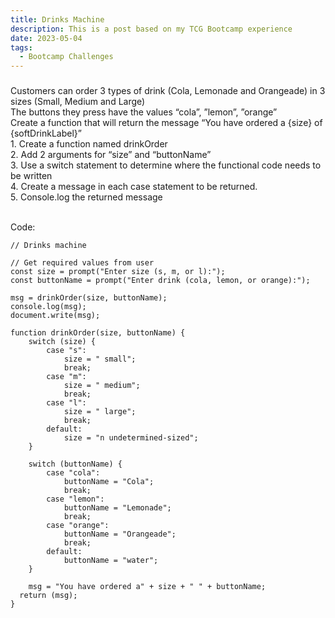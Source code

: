 ```yaml
---
title: Drinks Machine
description: This is a post based on my TCG Bootcamp experience
date: 2023-05-04
tags:
  - Bootcamp Challenges
---
```


<body>
    <h3 Task: Switch statement></h3>
    Customers can order 3 types of drink (Cola, Lemonade and Orangeade) in 3 sizes (Small, Medium and Large)
    <br>The buttons they press have the values “cola”, ”lemon”, ”orange”
    <br>Create a function that will return the message “You have ordered a {size} of {softDrinkLabel}”
    <br>1. Create a function named drinkOrder
    <br>2. Add 2 arguments for “size” and “buttonName”
    <br>3. Use a switch statement to determine where the functional code needs to be written
    <br>4. Create a message in each case statement to be returned.
    <br>5. Console.log the returned message
</body>

<br>Code:

```diff-js
// Drinks machine

// Get required values from user
const size = prompt("Enter size (s, m, or l):");
const buttonName = prompt("Enter drink (cola, lemon, or orange):");

msg = drinkOrder(size, buttonName);
console.log(msg);
document.write(msg);

function drinkOrder(size, buttonName) {
    switch (size) {
        case "s":
            size = " small";
            break;
        case "m":
            size = " medium";
            break;
        case "l":
            size = " large";
            break;
        default:
            size = "n undetermined-sized";
    }

    switch (buttonName) {
        case "cola":
            buttonName = "Cola";
            break;
        case "lemon":
            buttonName = "Lemonade";
            break;
        case "orange":
            buttonName = "Orangeade";
            break;
        default:
            buttonName = "water";
    }
  
    msg = "You have ordered a" + size + " " + buttonName;
  return (msg);
}
```

<script>
// Drinks machine
// Get required values from user
const size = prompt("Enter size (s, m, or l):");
const buttonName = prompt("Enter drink (cola, lemon, or orange):");

msg = drinkOrder(size, buttonName);
console.log(msg);
document.write(msg);

function drinkOrder(size, buttonName) {
    switch (size) {
        case "s":
            size = " small";
            break;
        case "m":
            size = " medium";
            break;
        case "l":
            size = " large";
            break;
        default:
            size = "n undetermined-sized";
    }

    switch (buttonName) {
        case "cola":
            buttonName = "Cola";
            break;
        case "lemon":
            buttonName = "Lemonade";
            break;
        case "orange":
            buttonName = "Orangeade";
            break;
        default:
            buttonName = "water";
    }
  
    msg = "You have ordered a" + size + " " + buttonName;
  return (msg);
}
</script>